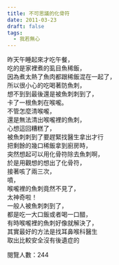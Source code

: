 ```yaml
---
title: 不可思議的化骨符
date: 2011-03-23
draft: false
tags:
  - 我若無心
---
```

昨天午睡起來才吃午餐，  
吃的是家裡煮的虱目魚稀飯，  
因為煮太熱了魚肉都跟稀飯混在一起了，  
所以很小心的吃喝著防魚刺，  
想不到到最後還是被魚刺刺到了，  
卡了一根魚刺在喉嚨。  
不管怎麼清喉嚨，  
還是無法清出喉嚨裡的魚刺，  
心想這回糟糕了，  
被魚刺刺到了要趕緊找醫生拿出才行  
把剩餘的幾口稀飯拿到廚房時，  
突然想起可以用化骨符除去魚刺啊，  
於是用觀想的想出了化骨符，  
接著咳了兩三次，  
噴，  
喉嚨裡的魚刺竟然不見了，  
太神奇啦！  
一般人被魚刺刺到了，  
都是吃一大口飯或者喝一口醋，  
有時喉嚨裡的魚刺好像就解決了，  
其實最好的方法是找耳鼻喉科醫生  
取出比較安全沒有後遺症的  


閱覽人數：244